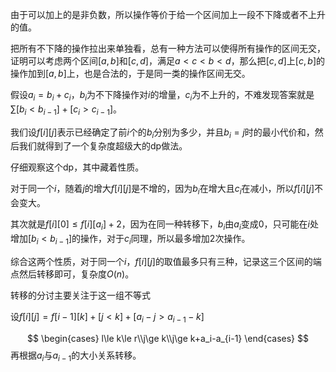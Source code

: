 由于可以加上的是非负数，所以操作等价于给一个区间加上一段不下降或者不上升的值。

把所有不下降的操作拉出来单独看，总有一种方法可以使得所有操作的区间无交，证明可以考虑两个区间$[a,b]$和$[c,d]$，满足$a<c<b<d$，那么把$[c,d]$上$[c,b]$的操作加到$[a,b]$上，也是合法的，于是同一类的操作区间无交。

假设$a_i=b_i+c_i$，$b_i$为不下降操作对$i$的增量，$c_i$为不上升的，不难发现答案就是$\sum[b_i<b_{i-1}]+[c_i>c_{i-1}]$。

我们设$f[i][j]$表示已经确定了前$i$个的$b_i$分别为多少，并且$b_i=j$时的最小代价和，然后我们就得到了一个复杂度超级大的dp做法。

仔细观察这个dp，其中藏着性质。

对于同一个$i$，随着$j$的增大$f[i][j]$是不增的，因为$b_i$在增大且$c_i$在减小，所以$f[i][j]$不会变大。

其次就是$f[i][0]\le f[i][a_i]+2$，因为在同一种转移下，$b_i$由$a_i$变成$0$，只可能在$i$处增加$[b_i<b_{i-1}]$的操作，对于$c_i$同理，所以最多增加$2$次操作。

综合这两个性质，对于同一个$i$，$f[i][j]$的取值最多只有三种，记录这三个区间的端点然后转移即可，复杂度$O(n)$。

转移的分讨主要关注于这一组不等式

设$f[i][j]=f[i-1][k]+[j<k]+[a_i-j>a_{i-1}-k]$

$$
\begin{cases}
l\le k\le r\\j\ge k\\j\ge k+a_i-a_{i-1}
\end{cases}
$$
再根据$a_i$与$a_{i-1}$的大小关系转移。